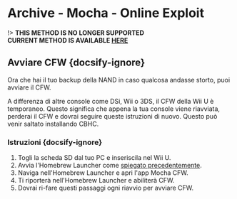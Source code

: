 # Archive - Mocha - Online Exploit

!> **THIS METHOD IS NO LONGER SUPPORTED**  
**CURRENT METHOD IS AVAILABLE [HERE](../../../introduction)**

## Avviare CFW {docsify-ignore}

Ora che hai il tuo backup della NAND in caso qualcosa andasse storto, puoi avviare il CFW.

A differenza di altre console come DSi, Wii o 3DS, il CFW della Wii U è temporaneo. Questo significa che appena la tua console viene riavviata, perderai il CFW e dovrai seguire queste istruzioni di nuovo. Questo può venir saltato installando CBHC.

### Istruzioni {docsify-ignore}

1. Togli la scheda SD dal tuo PC e inseriscila nel Wii U.
1. Avvia l'Homebrew Launcher come [spiegato precedentemente](browser-exploit).
1. Naviga nell'Homebrew Launcher e apri l'app Mocha CFW.
1. Ti riporterà nell'Homebrew Launcher e abiliterà CFW.
1. Dovrai ri-fare questi passaggi ogni riavvio per avviare CFW.